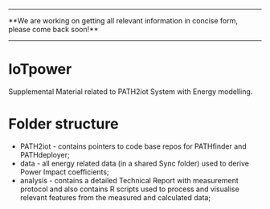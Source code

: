 <hr>
**We are working on getting all relevant information in concise form, please come back soon!**
<hr>

# IoTpower
Supplemental Material related to PATH2iot System with Energy modelling.

# Folder structure

* PATH2iot - contains pointers to code base repos for PATHfinder and PATHdeployer;
* data - all energy related data (in a shared Sync folder) used to derive Power Impact coefficients;
* analysis - contains a detailed Technical Report with measurement protocol and also contains R scripts used to process and visualise relevant features from the measured and calculated data; 
